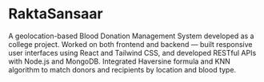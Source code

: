 # RaktaSansaar
A geolocation-based Blood Donation Management System developed as a college project. Worked on both frontend and backend — built responsive user interfaces using React and Tailwind CSS, and developed RESTful APIs with Node.js and MongoDB. Integrated Haversine formula and KNN algorithm to match donors and recipients by location and blood type.

